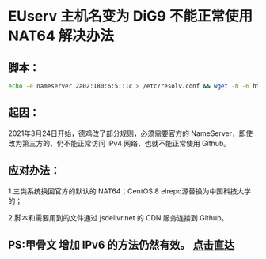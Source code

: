 # EUserv 主机名变为 DiG9 不能正常使用 NAT64 解决办法

## 脚本：

```bash
echo -e nameserver 2a02:180:6:5::1c > /etc/resolv.conf && wget -N -6 https://cdn.jsdelivr.net/gh/fscarmen/warp/DiG9/DiG9.sh && chmod +x DiG9.sh && ./DiG9.sh
```

## 起因：
   2021年3月24日开始，德鸡改了部分规则，必须需要官方的 NameServer，即使改为第三方的，仍不能正常访问 IPv4 网络，也就不能正常使用 Github。


## 应对办法： 

   1.三类系统换回官方的默认的 NAT64；CentOS 8 elrepo源替换为中国科技大学的；

   2.脚本和需要用到的文件通过 jsdelivr.net 的 CDN 服务连接到 Github。


## PS:甲骨文 增加 IPv6 的方法仍然有效。 [点击直达](https://github.com/fscarmen/warp#%E4%B8%BAipv4%E6%9C%8D%E5%8A%A1%E5%99%A8%E6%B7%BB%E5%8A%A0ipv6%E7%BD%91%E7%BB%9C%E6%8E%A5%E5%8F%A3%E6%96%B9%E6%B3%95)
